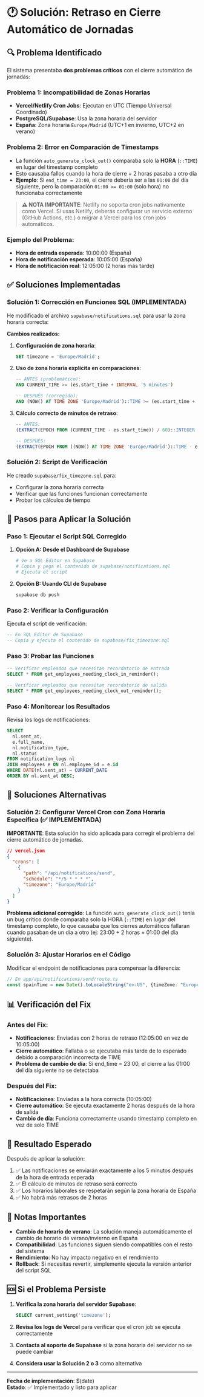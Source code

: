 # 🕐 Solución: Retraso en Cierre Automático de Jornadas

## 🔍 Problema Identificado

El sistema presentaba **dos problemas críticos** con el cierre automático de jornadas:

### Problema 1: Incompatibilidad de Zonas Horarias
- **Vercel/Netlify Cron Jobs**: Ejecutan en UTC (Tiempo Universal Coordinado)
- **PostgreSQL/Supabase**: Usa la zona horaria del servidor
- **España**: Zona horaria `Europe/Madrid` (UTC+1 en invierno, UTC+2 en verano)

### Problema 2: Error en Comparación de Timestamps
- La función `auto_generate_clock_out()` comparaba solo la **HORA** (`::TIME`) en lugar del timestamp completo
- Esto causaba fallos cuando la hora de cierre + 2 horas pasaba a otro día
- **Ejemplo**: Si `end_time = 23:00`, el cierre debería ser a las `01:00` del día siguiente, pero la comparación `01:00 >= 01:00` (solo hora) no funcionaba correctamente

> **⚠️ NOTA IMPORTANTE**: Netlify no soporta cron jobs nativamente como Vercel. Si usas Netlify, deberás configurar un servicio externo (GitHub Actions, etc.) o migrar a Vercel para los cron jobs automáticos.

### Ejemplo del Problema:
- **Hora de entrada esperada**: 10:00:00 (España)
- **Hora de notificación esperada**: 10:05:00 (España)
- **Hora de notificación real**: 12:05:00 (2 horas más tarde)

## ✅ Soluciones Implementadas

### **Solución 1: Corrección en Funciones SQL (IMPLEMENTADA)**

He modificado el archivo `supabase/notifications.sql` para usar la zona horaria correcta:

**Cambios realizados:**
1. **Configuración de zona horaria**:
   ```sql
   SET timezone = 'Europe/Madrid';
   ```

2. **Uso de zona horaria explícita en comparaciones**:
   ```sql
   -- ANTES (problemático):
   AND CURRENT_TIME >= (es.start_time + INTERVAL '5 minutes')
   
   -- DESPUÉS (corregido):
   AND (NOW() AT TIME ZONE 'Europe/Madrid')::TIME >= (es.start_time + INTERVAL '5 minutes')
   ```

3. **Cálculo correcto de minutos de retraso**:
   ```sql
   -- ANTES:
   (EXTRACT(EPOCH FROM (CURRENT_TIME - es.start_time)) / 60)::INTEGER
   
   -- DESPUÉS:
   (EXTRACT(EPOCH FROM ((NOW() AT TIME ZONE 'Europe/Madrid')::TIME - es.start_time)) / 60)::INTEGER
   ```

### **Solución 2: Script de Verificación**

He creado `supabase/fix_timezone.sql` para:
- Configurar la zona horaria correcta
- Verificar que las funciones funcionan correctamente
- Probar los cálculos de tiempo

## 🚀 Pasos para Aplicar la Solución

### **Paso 1: Ejecutar el Script SQL Corregido**

1. **Opción A: Desde el Dashboard de Supabase**
   ```bash
   # Ve a SQL Editor en Supabase
   # Copia y pega el contenido de supabase/notifications.sql
   # Ejecuta el script
   ```

2. **Opción B: Usando CLI de Supabase**
   ```bash
   supabase db push
   ```

### **Paso 2: Verificar la Configuración**

Ejecuta el script de verificación:
```sql
-- En SQL Editor de Supabase
-- Copia y ejecuta el contenido de supabase/fix_timezone.sql
```

### **Paso 3: Probar las Funciones**

```sql
-- Verificar empleados que necesitan recordatorio de entrada
SELECT * FROM get_employees_needing_clock_in_reminder();

-- Verificar empleados que necesitan recordatorio de salida
SELECT * FROM get_employees_needing_clock_out_reminder();
```

### **Paso 4: Monitorear los Resultados**

Revisa los logs de notificaciones:
```sql
SELECT 
  nl.sent_at,
  e.full_name,
  nl.notification_type,
  nl.status
FROM notification_logs nl
JOIN employees e ON nl.employee_id = e.id
WHERE DATE(nl.sent_at) = CURRENT_DATE
ORDER BY nl.sent_at DESC;
```

## 🔧 Soluciones Alternativas

### **Solución 2: Configurar Vercel Cron con Zona Horaria Específica (✅ IMPLEMENTADA)**

**IMPORTANTE**: Esta solución ha sido aplicada para corregir el problema del cierre automático de jornadas.

```json
// vercel.json
{
  "crons": [
    {
      "path": "/api/notifications/send",
      "schedule": "*/5 * * * *",
      "timezone": "Europe/Madrid"
    }
  ]
}
```

**Problema adicional corregido**: La función `auto_generate_clock_out()` tenía un bug crítico donde comparaba solo la HORA (`::TIME`) en lugar del timestamp completo, lo que causaba que los cierres automáticos fallaran cuando pasaban de un día a otro (ej: 23:00 + 2 horas = 01:00 del día siguiente).

### **Solución 3: Ajustar Horarios en el Código**

Modificar el endpoint de notificaciones para compensar la diferencia:

```typescript
// En app/api/notifications/send/route.ts
const spainTime = new Date().toLocaleString("en-US", {timeZone: "Europe/Madrid"});
```

## 📊 Verificación del Fix

### **Antes del Fix:**
- **Notificaciones**: Enviadas con 2 horas de retraso (12:05:00 en vez de 10:05:00)
- **Cierre automático**: Fallaba o se ejecutaba más tarde de lo esperado debido a comparación incorrecta de TIME
- **Problema de cambio de día**: Si end_time = 23:00, el cierre a las 01:00 del día siguiente no se detectaba

### **Después del Fix:**
- **Notificaciones**: Enviadas a la hora correcta (10:05:00)
- **Cierre automático**: Se ejecuta exactamente 2 horas después de la hora de salida
- **Cambio de día**: Funciona correctamente usando timestamp completo en vez de solo TIME

## 🎯 Resultado Esperado

Después de aplicar la solución:

1. ✅ Las notificaciones se enviarán exactamente a los 5 minutos después de la hora de entrada esperada
2. ✅ El cálculo de minutos de retraso será correcto
3. ✅ Los horarios laborales se respetarán según la zona horaria de España
4. ✅ No habrá más retrasos de 2 horas

## 📝 Notas Importantes

- **Cambio de horario de verano**: La solución maneja automáticamente el cambio de horario de verano/invierno en España
- **Compatibilidad**: Las funciones siguen siendo compatibles con el resto del sistema
- **Rendimiento**: No hay impacto negativo en el rendimiento
- **Rollback**: Si necesitas revertir, simplemente ejecuta la versión anterior del script SQL

## 🆘 Si el Problema Persiste

1. **Verifica la zona horaria del servidor Supabase**:
   ```sql
   SELECT current_setting('timezone');
   ```

2. **Revisa los logs de Vercel** para verificar que el cron job se ejecuta correctamente

3. **Contacta al soporte de Supabase** si la zona horaria del servidor no se puede cambiar

4. **Considera usar la Solución 2 o 3** como alternativa

---

**Fecha de implementación**: $(date)  
**Estado**: ✅ Implementado y listo para aplicar
